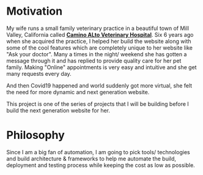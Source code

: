 # Motivation
My wife runs a small family veterinary practice in a beautiful town of Mill Valley, California called **[Camino ALto Veterinary Hospital](https://caminoaltovet.com/)**. 
Six 6 years ago when she acquired the practice, I helped her build the website along with some of the cool features which are completely unique to her website like "Ask your doctor". 
Many a times in the night/ weekend she has gotten a message through it and has replied to provide quality care for her pet family. 
Making "Online" appointments is very easy and intuitive and she get many requests every day.

And then Covid19 happened and world suddenly got more virtual, she felt the need for more dynamic and next generation website.

This project is one of the series of projects that I will be building before I build the next generation website for her.

# Philosophy
Since I am a big fan of automation, I am going to pick tools/ technologies and build architecture & frameworks to help me 
automate the build, deployment and testing process while keeping the cost as low as possible.